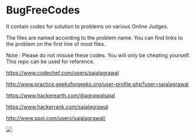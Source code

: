 # BugFreeCodes
It contain codes for solution to problems on various Online Judges.

The files are named according to the problem name. You can find links to the problem on the first line of most files.

Note : Please do not misuse these codes. You will only be cheating yourself. This repo can be used for reference.

https://www.codechef.com/users/sajalagrawal

http://www.practice.geeksforgeeks.org/user-profile.php?user=sajalagrawal

https://www.hackerearth.com/@agrawalsajal

https://www.hackerrank.com/sajalagrawal

http://www.spoj.com/users/sajalagrawal/

<img src="https://projecteuler.net/profile/sajalagrawal.png">
